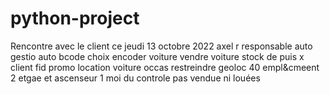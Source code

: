 # python-project

Rencontre avec le client ce jeudi 13 octobre 2022
axel r 
responsable 
auto gestio auto  bcode choix 
encoder voiture
vendre voiture
stock de puis x
client fid promo
location voiture occas restreindre geoloc
40 empl&cmeent 2 etgae et ascenseur 
1 moi du controle pas vendue ni louées
